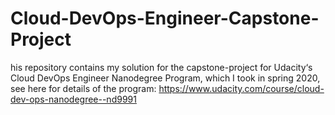 # Cloud-DevOps-Engineer-Capstone-Project
his repository contains my solution for the capstone-project for Udacity‘s Cloud DevOps Engineer Nanodegree Program, which I took in spring 2020, see here for details of the program: https://www.udacity.com/course/cloud-dev-ops-nanodegree--nd9991
